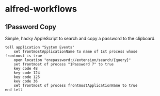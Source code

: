 # alfred-workflows

## 1Password Copy
Simple, hacky AppleScript to search and copy a password to the clipboard.
```osascript
tell application "System Events"
	set frontmostApplicationName to name of 1st process whose frontmost is true
	open location "onepassword://extension/search/{query}"
	set frontmost of process "1Password 7" to true
	key code 48
	key code 124
	key code 125
	key code 36
	set frontmost of process frontmostApplicationName to true
end tell
```
